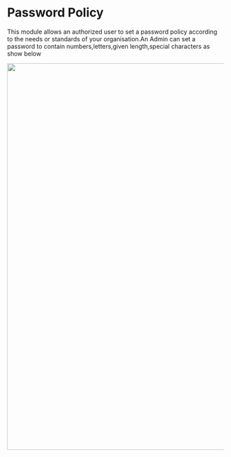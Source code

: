 # Password Policy

This module allows an authorized user to set a password policy according to the needs or standards of your organisation.An Admin can set a password to contain numbers,letters,given length,special characters as show below

<div style="margin:auto;">
  <img src="/assets/images/passpolicy.png" width="1200" height="900" />
  </div>
